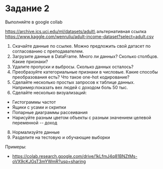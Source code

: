 # Задание 2

Выполняйте в google collab

https://archive.ics.uci.edu/ml/datasets/adult\
альтернативная ссылка
https://www.kaggle.com/wenruliu/adult-income-dataset?select=adult.csv

1. Скачайте данные по ссылке. Можно предложить свой датасет по согласованию с преподавателем.
3. Загрузите данные в DataFrame. Много ли данных? Сколько столбцов. Какие признаки?
4. Удалите пропуски и выбросы. Сколько данных осталось?
5. Преобразуйте категориальные признаки в числовые. Какие способы преобразования есть? Что такое one-hot кодирование?
6. Сделайте несколько простых запросов к таблице данных. Например:показать вех людей с доходом боль 50 тыс.
7. Сделайте несколько визуализаций:
  - Гистограммы частот
  - Ящики с усами и скрипки
  - Попарные диаграммы рассеивания
  - Нарисуйте разным цветом объекты с разным значением целевой переменной -- доход
8. Нормализуйте данные
9. Разделите на тестовую и обучающие выборки



Примеры:
- https://colab.research.google.com/drive/1kLfmJ4q81BNZtMs-oVX9cKJGsT3mYWmR?usp=sharing
